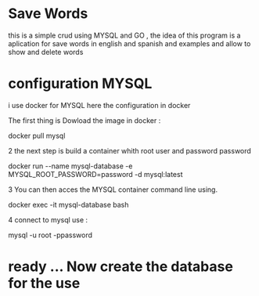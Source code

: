 

# Save Words 

this is a simple crud using MYSQL and GO ,
the idea of this program is a aplication for save words
in english and spanish and examples and allow to show and 
delete words 

# configuration MYSQL 
i use docker for MYSQL here the configuration in docker 

The first thing is Dowload the image in docker :

docker pull mysql 

2 the next step is build a container whith root user and password password 

docker run --name mysql-database -e MYSQL_ROOT_PASSWORD=password -d mysql:latest

3 You can  then acces the MYSQL container command line using.

docker exec -it mysql-database bash

4 connect to mysql use :

mysql -u root -ppassword

# ready ... Now create the database for the use 

